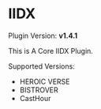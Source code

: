 # IIDX

Plugin Version: **v1.4.1**

This is A Core IIDX Plugin.

Supported Versions:

- HEROIC VERSE
- BISTROVER
- CastHour
